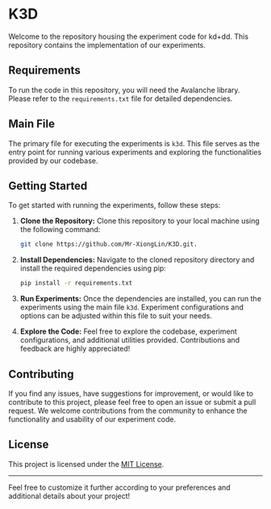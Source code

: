 

# K3D

Welcome to the repository housing the experiment code for kd+dd. This repository contains the implementation of our experiments.

## Requirements

To run the code in this repository, you will need the Avalanche library. Please refer to the `requirements.txt` file for detailed dependencies.

## Main File

The primary file for executing the experiments is `k3d`. This file serves as the entry point for running various experiments and exploring the functionalities provided by our codebase.

## Getting Started

To get started with running the experiments, follow these steps:

1. **Clone the Repository:** Clone this repository to your local machine using the following command:

    ```bash
    git clone https://github.com/Mr-XiongLin/K3D.git.
    ```

2. **Install Dependencies:** Navigate to the cloned repository directory and install the required dependencies using pip:

    ```bash
    pip install -r requirements.txt
    ```

3. **Run Experiments:** Once the dependencies are installed, you can run the experiments using the main file `k3d`. Experiment configurations and options can be adjusted within this file to suit your needs.

4. **Explore the Code:** Feel free to explore the codebase, experiment configurations, and additional utilities provided. Contributions and feedback are highly appreciated!

## Contributing

If you find any issues, have suggestions for improvement, or would like to contribute to this project, please feel free to open an issue or submit a pull request. We welcome contributions from the community to enhance the functionality and usability of our experiment code.

## License

This project is licensed under the [MIT License](LICENSE).

---

Feel free to customize it further according to your preferences and additional details about your project!
